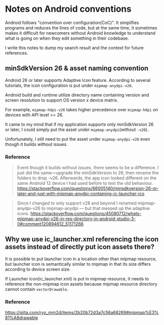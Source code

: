 # Notes on Android conventions

Android follows "convention over configuration(CoC)".
It simplifies programs and reduces the lines of code, but at the same time,
it sometimes makes it difficult for newcomers without Android knowledge to
understand what is going on when they edit something in their codebase.

I write this notes to dump my search result and the context for future references.

## minSdkVersion 26 & asset naming convention

Android 26 or later supports Adaptive Icon feature.
According to several tutorials, the icon configuration is put under `mipmap-anydpi-v26`.

Android build and runtime utilize directory name containing version and screen resolution to support OS version x device matrix.

For example, `mipmap-hdpi-v26` takes higher precedence over `mipmap-hdpi` on devices with API level >= 26.

It came to my mind that if my application supports only minSdkVersion 26 or later, I could simply put the asset under `mipmap-anydpi`(without `-v26`).

Unfortunately, I still need to put the asset under `mipmap-anydpi-v26` even though it builds without issues.
### Reference

> Event though it builds without issues, there seems to be a difference. I just did the same—upgrade the minSdkVersion to 26, then rename the folders to drop -v26. Afterwards, the app icon looked different on the same Android 12 device I had used before to test the old behaviour.
> https://stackoverflow.com/questions/66005140/minsdkversion-26-or-later-and-just-with-mipmap-anydpi-containing-ic-launcher-ico


>  Since I changed to only support v28 and beyond I renamed mipmap-anydpi-v26 to mipmap-anydpi — but that messed up the adaptive icons.
> https://stackoverflow.com/questions/45080712/whats-mipmap-anydpi-v26-in-res-directory-in-android-studio-3-0#comment120894612_51171266

## Why we use ic_launcher.xml referencing the icon assets instead of directly put icon assets there?
It is possible to put launcher icon in a location other than mipmap resource, but
launcher icon is semantically similar to mipmap in that its size differs according to device screen size.

If Launcher icon(ic_launcher.xml) is put in mipmap resource,
it needs to reference the non-mipmap icon assets because mipmap resource directory
cannot contain `vectorDrawable`.

### Reference
https://qiita.com/ryo_mm2d/items/2b20b72d3a7c56a68269#mipmap%E3%81%A8drawable